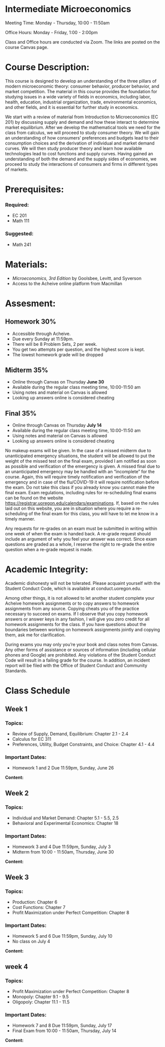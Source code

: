 # Intermediate Microeconomics

Meeting Time: Monday - Thursday, 10:00 - 11:50am

Office Hours: Monday - Friday, 1:00 - 2:00pm

Class and Office hours are conducted via Zoom. The links are posted on the course Canvas page.

# Course Description: 
  
This course is designed to develop an understanding of the three pillars of  modern microeconomic theory: consumer behavior, producer behavior, and market competition. The material in this course provides the foundation for studying issues in a wide variety of fields in economics, including labor, health, education, industrial organization, trade, environmental economics, and other fields, and it is essential for further study in economics. 

We start with a review of material from Introduction to Microeconomics (EC 201) by discussing supply and demand and how these interact to determine market equilibrium. After we develop the mathematical tools we need for the class from calculus, we will proceed to study consumer theory. We will gain an understanding of how consumers’ preferences and budgets lead to their consumption choices and the derivation of individual and market demand curves. We will then study producer theory and learn how available technologies lead to cost functions and supply curves. Having gained an understanding of both the demand and the supply sides of economies, we proceed to study the interactions of consumers and firms in different types of markets. 

# Prerequisites:

### Required:
  - EC 201
  - Math 111
### Suggested:
  - Math 241

# Materials:

  - *Microeconomics, 3rd Edition* by Goolsbee, Levitt, and Syverson
  - Access to the Acheive online platform from Macmillan

# Assesment: 

  ## Homework 30%
    
   - Accessible through Acheive.
   - Due every Sunday at 11:59pm.
   - There will be 8 Problem Sets, 2 per week.
   - You get two attempts per question, and the highest score is kept.
   - The lowest homework grade will be dropped
  
  ## Midterm 35%
  
  - Online through Canvas on Thursday **June 30**
  - Available during the regular class meeting time, 10:00-11:50 am
  - Using notes and material on Canvas is allowed
  - Looking up answers online is considered cheating
  
  ## Final 35%
  
  - Online through Canvas on Thursday **July 14**
  - Available during the regular class meeting time, 10:00-11:50 am
  - Using notes and material on Canvas is allowed
  - Looking up answers online is considered cheating
    
No makeup exams will be given. In the case of a missed midterm due to unanticipated emergency situations, the student will be allowed to put the weight of the missed test on the final exam, provided I am notified as soon as possible and verification of the emergency is given. A missed final due to an unanticipated emergency may be handled with an “incomplete” for the course.  Again, this will require timely notification and verification of the emergency and in case of the flu/COVID-19 it will require notification before the exam. Do not take this class if you already know you cannot make the final exam. Exam regulations, including rules for re-scheduling final exams can be found on the website https://registrar.uoregon.edu/calendars/examinations. If, based on the rules laid out on this website, you are in situation where you require a re-scheduling of the final exam for this class, you will have to let me know in a timely manner.

Any requests for re-grades on an exam must be submitted in writing within one week of when the exam is handed back. A re-grade request should include an argument of why you feel your answer was correct. Since exam questions are graded as a whole, I reserve the right to re-grade the entire question when a re-grade request is made.

# Academic Integrity:

Academic dishonesty will not be tolerated. Please acquaint yourself with the Student Conduct Code, which is available at conduct.uoregon.edu. 

Among other things, it is not allowed to let another student complete your Acheive homework assignments or to copy answers to homework assignments from any source. Copying cheats you of the practice necessary to succeed on exams. If I observe that you copy homework answers or answer keys in any fashion, I will give you zero credit for all homework assignments for the class. If you have questions about the boundaries between working on homework assignments jointly and copying them, ask me for clarification.

During exams you may only you’re your book and class notes from Canvas. Any other forms of assistance or sources of information (including cellular phones and Google) are prohibited. Any violations of the Student Conduct Code will result in a failing grade for the course. In addition, an incident report will be filed with the Office of Student Conduct and Community Standards. 


# Class Schedule

## Week 1

### Topics:
  - Review of Supply, Demand, Equilibrium: Chapter 2.1 - 2.4
  - Calculus for EC 311
  - Preferences, Utility, Budget Constraints, and Choice: Chapter 4.1 - 4.4

### Important Dates: 
  - Homework 1 and 2 Due 11:59pm, Sunday, June 26
    
 **Content:**

## Week 2

### Topics:
  - Individual and Market Demand: Chapter 5.1 - 5.5, 2.5
  - Behavioral and Experimental Economics: Chapter 18

### Important Dates: 
  - Homework 3 and 4 Due 11:59pm, Sunday, July 3
  - Midterm from 10:00 - 11:50am, Thursday, June 30
    
 **Content:**

## Week 3

### Topics:
  - Production: Chapter 6
  - Cost Functions: Chapter 7
  - Profit Maximization under Perfect Competition: Chapter 8

### Important Dates: 
  - Homework 5 and 6 Due 11:59pm, Sunday, July 10
  - No class on July 4
    
 **Content:**

## week 4

### Topics:
  - Profit Maximization under Perfect Competition: Chapter 8
  - Monopoly: Chapter 9.1 - 9.5
  - Oligopoly: Chapter 11.1 - 11.5

### Important Dates: 
  - Homework 7 and 8 Due 11:59pm, Sunday, July 17
  - Final Exam from 10:00 - 11:50am, Thursday, July 14
    
 **Content:**


 
